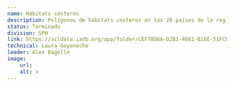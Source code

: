 ```yaml
---
name: Hábitats costeros
description: Polígonos de hábitats costeros en los 26 países de la región de Open IEEM. Estas capas están en formato raw o a nivel subnacional se identifica si a nivel administrativo hay o no presencia de hábitats costeros. 
status: Terminado
division: SPH
link: https://scldata.iadb.org/app/folder/CEF78D6A-D2B1-4081-B1EE-51FCE2037B0E
technical: Laura Goyeneche
leader: Alex Bagolle
image: 
    url: 
    alt: x
---
```

    
